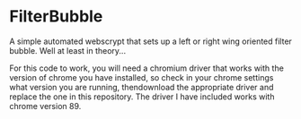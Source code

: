 # FilterBubble
A simple automated webscrypt that sets up a left or right wing oriented filter bubble. Well at least in theory...

For this code to work, you will need a chromium driver that works with the version of chrome you have installed, so check in your chrome settings what version you are running, thendownload the appropriate driver and replace the one in this repository. The driver I have included works with chrome version 89.
